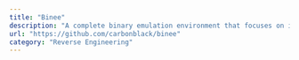 ```yaml
---
title: "Binee"
description: "A complete binary emulation environment that focuses on introspection of all IO operations."
url: "https://github.com/carbonblack/binee"
category: "Reverse Engineering"
---
```


